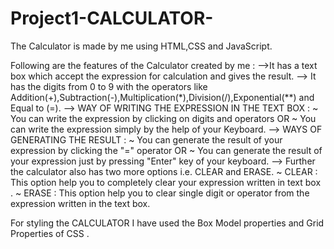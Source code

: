# Project1-CALCULATOR-
The Calculator is made by me using HTML,CSS and JavaScript. 

Following are the features of the Calculator created by me :
-->It has a text box which accept the expression for calculation and gives the result.
--> It has the digits from 0 to 9 with the operators like Addition(+),Subtraction(-),Multiplication(*),Division(/),Exponential(**) and Equal to (=).
--> WAY OF WRITING THE EXPRESSION IN THE TEXT BOX :
    ~ You can write the expression by clicking on digits and operators OR
    ~ You can write the expression simply by the help of your Keyboard.
--> WAYS OF GENERATING THE RESULT :
    ~ You can generate the result of your expression by clicking the "=" operator OR
    ~ You can generate the result of your expression just by pressing "Enter" key of your keyboard.
--> Further the calculator also has two more options i.e. CLEAR and ERASE.
    ~ CLEAR : This option help you to completely clear your expression written in text box .
    ~ ERASE : This option help you to clear single digit or operator from the expression written in the text box.
    
For styling the CALCULATOR I have used the Box Model properties and Grid Properties of CSS . 
